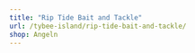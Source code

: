 ```yaml
---
title: "Rip Tide Bait and Tackle"
url: /tybee-island/rip-tide-bait-and-tackle/
shop: Angeln
---
```

